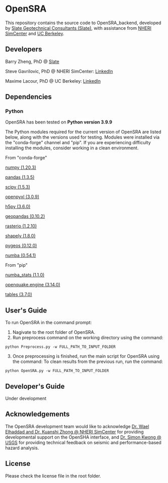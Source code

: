 <!---
**Builds Status**

| **Windows** | **Mac** |
|---|---|
[![Build Status]()]()|[![Build Status]()]()
-->

# OpenSRA
This repository contains the source code to OpenSRA_backend, developed by [Slate Geotechnical Consultants (Slate)](http://slategeotech.com/), with assistance from [NHERI SimCenter](https://simcenter.designsafe-ci.org/) and [UC Berkeley](https://ce.berkeley.edu/).

## Developers
Barry Zheng, PhD @ [Slate](https://slategeotech.com/people/)

Steve Gavrilovic, PhD @ NHERI SimCenter: [LinkedIn](https://www.linkedin.com/in/stevan-gavrilovic-berkeley/)

Maxime Lacour, PhD @ UC Berkeley: [LinkedIn](https://www.linkedin.com/in/maxime-lacour-637a8b79)

## Dependencies

### Python
OpenSRA has been tested on **Python version 3.9.9**

The Python modules required for the current version of OpenSRA are listed below, along with the versions used for testing. Modules were installed via the "conda-forge" channel and "pip". If you are experiencing difficulty installing the modules, consider working in a clean environment.

From "conda-forge"

[numpy (1.20.3)](https://numpy.org/doc/stable/)

[pandas (1.3.5)](https://pandas.pydata.org/docs/)

[scipy (1.5.3)](https://docs.scipy.org/doc/scipy/reference/)

[openpyxl (3.0.9)](https://openpyxl.readthedocs.io/en/stable/)

[h5py (3.6.0)](https://www.h5py.org/)

[geopandas (0.10.2)](https://geopandas.org/)

[rasterio (1.2.10)](https://rasterio.readthedocs.io/en/latest/)

[shapely (1.8.0)](https://shapely.readthedocs.io/en/stable/manual.html)

[pygeos (0.12.0)](https://pygeos.readthedocs.io/en/stable/)

[numba (0.54.1)](https://numba.pydata.org/)

From "pip"

[numba_stats (1.1.0)](https://github.com/HDembinski/numba-stats/)

[openquake.engine (3.14.0)](https://github.com/gem/oq-engine/)

[tables (3.7.0)](https://www.pytables.org/usersguide/installation.html/)

## User's Guide
To run OpenSRA in the command prompt:

1. Nagivate to the root folder of OpenSRA.
2. Run preprocess command on the working directory using the command:
```
python Preprocess.py -w FULL_PATH_TO_INPUT_FOLDER
```
3. Once preprocessing is finished, run the main script for OpenSRA using the command:
To clean results from the previous run, run the command:
```
python OpenSRA.py -w FULL_PATH_TO_INPUT_FOLDER
```

## Developer's Guide
Under development

## Acknowledgements
The OpenSRA development team would like to acknowledge [Dr. Wael Elhaddad and Dr. Kuanshi Zhong @ NHERI SimCenter](https://simcenter.designsafe-ci.org/about/people/) for providing developmental support on the OpenSHA interface, and [Dr. Simon Kwong @ USGS](https://www.usgs.gov/staff-profiles/neal-simon-kwong) for providing technical feedback on seismic and performance-based hazard analysis.

## License
Please check the license file in the root folder.

